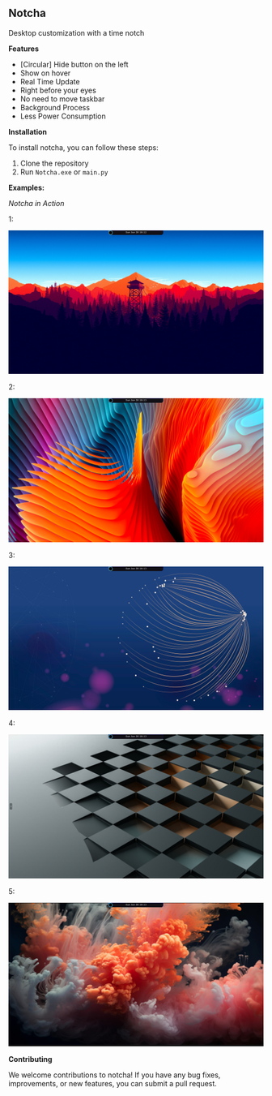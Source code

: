 ## Notcha

Desktop customization with a time notch 

**Features**

* [Circular] Hide button on the left 
* Show on hover
* Real Time Update
* Right before your eyes
* No need to move taskbar
* Background Process
* Less Power Consumption

**Installation**

To install notcha, you can follow these steps:

1. Clone the repository
2. Run `Notcha.exe` or `main.py`

**Examples:**

*Notcha in Action*

1:

![](img1.png)

2:

![](img2.png)

3:

![](img3.png)

4:

![](img4.png)

5:

![](img5.png)

**Contributing**

We welcome contributions to notcha! If you have any bug fixes, improvements, or new features, you can submit a pull request.





